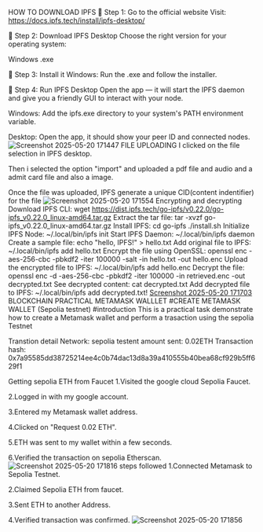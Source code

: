 HOW TO DOWNLOAD IPFS
🔹 Step 1: Go to the official website Visit: https://docs.ipfs.tech/install/ipfs-desktop/

🔹 Step 2: Download IPFS Desktop Choose the right version for your operating system:

Windows .exe

🔹 Step 3: Install it Windows: Run the .exe and follow the installer.

🔹 Step 4: Run IPFS Desktop Open the app — it will start the IPFS daemon and give you a friendly GUI to interact with your node.

Windows: Add the ipfs.exe directory to your system's PATH environment variable.

Desktop: Open the app, it should show your peer ID and connected nodes.
![Screenshot 2025-05-20 171447](https://github.com/user-attachments/assets/7e736319-2e8f-4141-b60d-0d8ced5a88b2)
FILE UPLOADING
I clicked on the file selection in IPFS desktop.

Then i selected the option "import" and uploaded a pdf file and audio and a admit card file and also a image.

Once the file was uploaded, IPFS generate a unique CID(content indentifier) for the file
![Screenshot 2025-05-20 171554](https://github.com/user-attachments/assets/48dcfc7a-893d-4733-b336-f19d5c1d7268)
Encrypting and decrypting
Download IPFS CLI:
wget https://dist.ipfs.tech/go-ipfs/v0.22.0/go-ipfs_v0.22.0_linux-amd64.tar.gz
Extract the tar file:
tar -xvzf go-ipfs_v0.22.0_linux-amd64.tar.gz
Install IPFS:
cd go-ipfs
./install.sh
Initialize IPFS Node:
~/.local/bin/ipfs init
Start IPFS Daemon:
~/.local/bin/ipfs daemon
Create a sample file:
echo "hello, IPFS!" > hello.txt
Add original file to IPFS:
~/.local/bin/ipfs add hello.txt
Encrypt the file using OpenSSL:
openssl enc -aes-256-cbc -pbkdf2 -iter 100000 -salt -in hello.txt -out hello.enc
Upload the encrypted file to IPFS:
~/.local/bin/ipfs add hello.enc
Decrypt the file:
openssl enc -d -aes-256-cbc -pbkdf2 -iter 100000 -in retrieved.enc -out decrypted.txt
See decrypted content:
cat decrypted.txt
Add decrypted file to IPFS:
~/.local/bin/ipfs add decrypted.txt!
[Screenshot 2025-05-20 171703](https://github.com/user-attachments/assets/49e906df-1ec7-4c96-b59d-648998a50259)
BLOCKCHAIN PRACTICAL METAMASK WALLLET
#CREATE METAMASK WALLET (Sepolia testnet) #introduction This is a practical task demonstrate how to create a Metamask wallet and perform a trasaction using the sepolia Testnet

Transtion detail
Network: sepolia testent amount sent: 0.02ETH Transaction hash: 0x7a95585dd38725214ee4c0b74dac13d8a39a410555b40bea68cf929b5ff629f1

Getting sepolia ETH from Faucet
1.Visited the google cloud Sepolia Faucet.

2.Logged in with my google account.

3.Entered my Metamask wallet address.

4.Clicked on "Request 0.02 ETH".

5.ETH was sent to my wallet within a few seconds.

6.Verified the transaction on sepolia Etherscan.
![Screenshot 2025-05-20 171816](https://github.com/user-attachments/assets/f3dbb180-2499-45b4-9f6c-4bb02c4c4e8c)
steps followed
1.Connected Metamask to Sepolia Testnet.

2.Claimed Sepolia ETH from faucet.

3.Sent ETH to another Address.

4.Verified transaction was confirmed.
![Screenshot 2025-05-20 171856](https://github.com/user-attachments/assets/851d7547-b4e5-468e-9fa6-c9751835d553)



